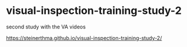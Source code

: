 # visual-inspection-training-study-2
second study with the VA videos

https://steinerthma.github.io/visual-inspection-training-study-2/